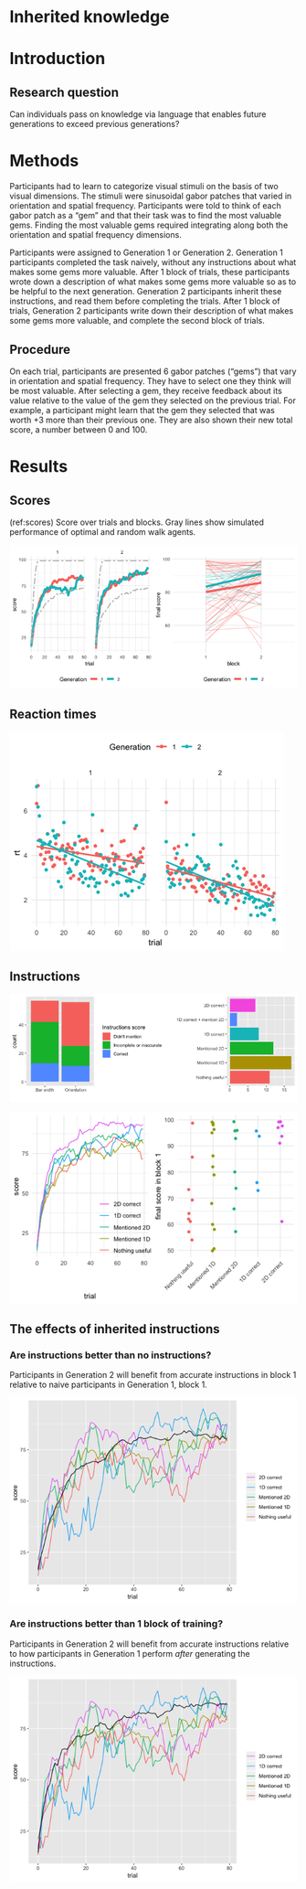 Inherited knowledge
================

# Introduction

## Research question

Can individuals pass on knowledge via language that enables future
generations to exceed previous generations?

# Methods

Participants had to learn to categorize visual stimuli on the basis of
two visual dimensions. The stimuli were sinusoidal gabor patches that
varied in orientation and spatial frequency. Participants were told to
think of each gabor patch as a “gem” and that their task was to find the
most valuable gems. Finding the most valuable gems required integrating
along both the orientation and spatial frequency dimensions.

Participants were assigned to Generation 1 or Generation 2. Generation 1
participants completed the task naively, without any instructions about
what makes some gems more valuable. After 1 block of trials, these
participants wrote down a description of what makes some gems more
valuable so as to be helpful to the next generation. Generation 2
participants inherit these instructions, and read them before completing
the trials. After 1 block of trials, Generation 2 participants write
down their description of what makes some gems more valuable, and
complete the second block of trials.

## Procedure

On each trial, participants are presented 6 gabor patches (“gems”) that
vary in orientation and spatial frequency. They have to select one they
think will be most valuable. After selecting a gem, they receive
feedback about its value relative to the value of the gem they selected
on the previous trial. For example, a participant might learn that the
gem they selected that was worth +3 more than their previous one. They
are also shown their new total score, a number between 0 and 100.

# Results

## Scores

(ref:scores) Score over trials and blocks. Gray lines show simulated
performance of optimal and random walk
agents.

![(ref:scores)](inherited-instructions_files/figure-gfm/scores-1.png)

## Reaction times

![](inherited-instructions_files/figure-gfm/rts-1.png)<!-- -->

## Instructions

![](inherited-instructions_files/figure-gfm/instructions-coded-1.png)<!-- -->

![](inherited-instructions_files/figure-gfm/instructions-outcomes-1.png)<!-- -->

## The effects of inherited instructions

### Are instructions better than no instructions?

Participants in Generation 2 will benefit from accurate instructions in
block 1 relative to naive participants in Generation 1, block
1.

![](inherited-instructions_files/figure-gfm/instructions-v-no-instructions-1.png)<!-- -->

### Are instructions better than 1 block of training?

Participants in Generation 2 will benefit from accurate instructions
relative to how participants in Generation 1 perform *after* generating
the
instructions.

![](inherited-instructions_files/figure-gfm/instructions-v-one-block-1.png)<!-- -->
